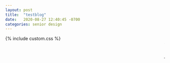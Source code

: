 ```yaml
---
layout: post
title:  "testblog"
date:   2020-08-27 12:40:45 -0700
categories: senior design
---
```


<html>
<body>
{% include custom.css %}
<marquee style="color:black;font-size: 20pt" behavior="scroll" direction="left"><i>Welcome to my blog site!</i></marquee>

    
<marquee style="color:black;font-size: 20pt" behavior="scroll" direction="left">Thanks for reading. See you next week!</marquee>


</body>
</html>




